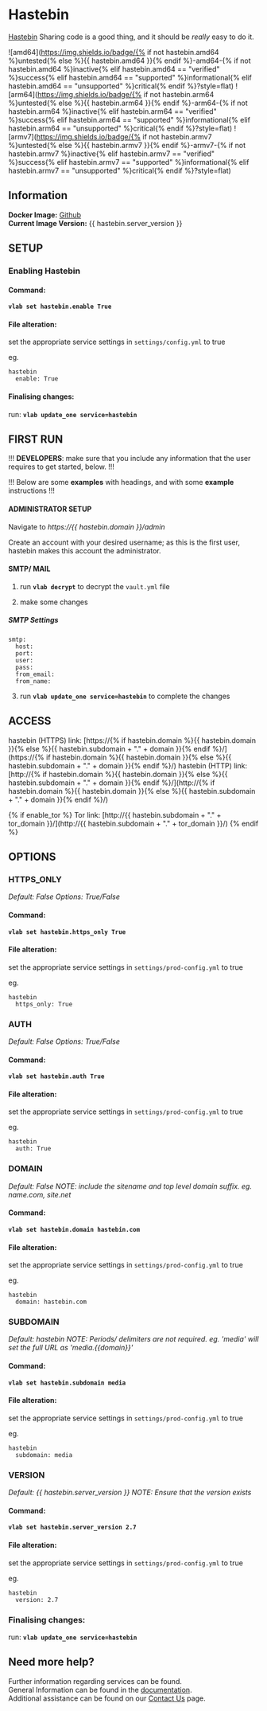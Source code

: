 # Hastebin

[Hastebin](https://hastebin.com/about.md) Sharing code is a good thing, and it should be _really_ easy to do it.

![amd64](https://img.shields.io/badge/{% if not hastebin.amd64 %}untested{% else %}{{ hastebin.amd64 }}{% endif %}-amd64-{% if not hastebin.amd64 %}inactive{% elif hastebin.amd64 == "verified" %}success{% elif hastebin.amd64 == "supported" %}informational{% elif hastebin.amd64 == "unsupported" %}critical{% endif %}?style=flat)
![arm64](https://img.shields.io/badge/{% if not hastebin.arm64 %}untested{% else %}{{ hastebin.arm64 }}{% endif %}-arm64-{% if not hastebin.arm64 %}inactive{% elif hastebin.arm64 == "verified" %}success{% elif hastebin.arm64 == "supported" %}informational{% elif hastebin.arm64 == "unsupported" %}critical{% endif %}?style=flat)
![armv7](https://img.shields.io/badge/{% if not hastebin.armv7 %}untested{% else %}{{ hastebin.armv7 }}{% endif %}-armv7-{% if not hastebin.armv7 %}inactive{% elif hastebin.armv7 == "verified" %}success{% elif hastebin.armv7 == "supported" %}informational{% elif hastebin.armv7 == "unsupported" %}critical{% endif %}?style=flat)

## Information


**Docker Image:** [Github](https://github.com/seejohnrun/haste-server)  
**Current Image Version:** {{ hastebin.server_version }}

## SETUP

### Enabling Hastebin

#### Command:

**`vlab set hastebin.enable True`**

#### File alteration:

set the appropriate service settings in `settings/config.yml` to true

eg.
```
hastebin
  enable: True
```

#### Finalising changes:

run: **`vlab update_one service=hastebin`**

## FIRST RUN

!!! **DEVELOPERS**: make sure that you include any information that the user requires to get started, below. !!!

!!! Below are some **examples** with headings, and with some **example** instructions !!!

#### ADMINISTRATOR SETUP

Navigate to *https://{{ hastebin.domain }}/admin*

Create an account with your desired username; as this is the first user, hastebin makes this account the administrator.

#### SMTP/ MAIL

1. run **`vlab decrypt`** to decrypt the `vault.yml` file

2. make some changes


##### SMTP Settings
```
smtp:
  host:
  port:
  user:
  pass:
  from_email:
  from_name:
```

3. run **`vlab update_one service=hastebin`** to complete the changes


## ACCESS

hastebin (HTTPS) link: [https://{% if hastebin.domain %}{{ hastebin.domain }}{% else %}{{ hastebin.subdomain + "." + domain }}{% endif %}/](https://{% if hastebin.domain %}{{ hastebin.domain }}{% else %}{{ hastebin.subdomain + "." + domain }}{% endif %}/)
hastebin (HTTP) link: [http://{% if hastebin.domain %}{{ hastebin.domain }}{% else %}{{ hastebin.subdomain + "." + domain }}{% endif %}/](http://{% if hastebin.domain %}{{ hastebin.domain }}{% else %}{{ hastebin.subdomain + "." + domain }}{% endif %}/)

{% if enable_tor %}
Tor link: [http://{{ hastebin.subdomain + "." + tor_domain }}/](http://{{ hastebin.subdomain + "." + tor_domain }}/)
{% endif %}

## OPTIONS

### HTTPS_ONLY
*Default: False*
*Options: True/False*

#### Command:

**`vlab set hastebin.https_only True`**

#### File alteration:

set the appropriate service settings in `settings/prod-config.yml` to true

eg.
```
hastebin
  https_only: True
```

### AUTH
*Default: False*
*Options: True/False*

#### Command:

**`vlab set hastebin.auth True`**

#### File alteration:

set the appropriate service settings in `settings/prod-config.yml` to true

eg.
```
hastebin
  auth: True
```

### DOMAIN
*Default: False*
*NOTE: include the sitename and top level domain suffix. eg. name.com, site.net*

#### Command:

**`vlab set hastebin.domain hastebin.com`**

#### File alteration:

set the appropriate service settings in `settings/prod-config.yml` to true

eg.
```
hastebin
  domain: hastebin.com
```

### SUBDOMAIN
*Default: hastebin*
*NOTE: Periods/ delimiters are not required. eg. 'media' will set the full URL as 'media.{{domain}}'*

#### Command:

**`vlab set hastebin.subdomain media`**

#### File alteration:

set the appropriate service settings in `settings/prod-config.yml` to true

eg.
```
hastebin
  subdomain: media
```

### VERSION
*Default: {{  hastebin.server_version  }}*
*NOTE: Ensure that the version exists*

#### Command:

**`vlab set hastebin.server_version 2.7`**

#### File alteration:

set the appropriate service settings in `settings/prod-config.yml` to true

eg.
```
hastebin
  version: 2.7
```

### Finalising changes:

run: **`vlab update_one service=hastebin`**

## Need more help?
Further information regarding services can be found. \
General Information can be found in the [documentation](https://docs.vivumlab.com). \
Additional assistance can be found on our [Contact Us](https://docs.vivumlab.com/Contact-us) page.
